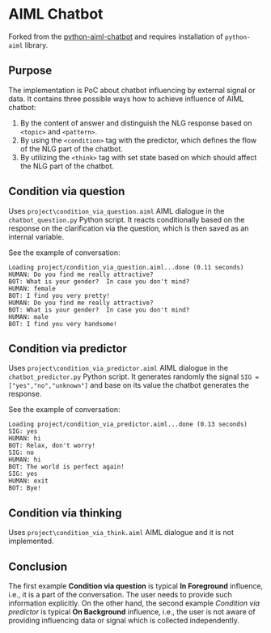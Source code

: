 # AIML Chatbot
Forked from the [python-aiml-chatbot](https://github.com/datenhahn/python-aiml-chatbot) and 
requires installation of ``python-aiml`` library.

## Purpose
The implementation is PoC about chatbot influencing by external signal or data.
It contains three possible ways how to achieve influence of AIML chatbot:
1. By the content of answer and distinguish the NLG response based on  ``<topic>`` and ``<pattern>``.
1. By using the ``<condition>`` tag with the predictor, which defines the flow of the NLG part of the chatbot.
1. By utilizing the ``<think>`` tag with set state based on which should affect the NLG part of the chatbot.

## Condition via question
Uses ``project\condition_via_question.aiml`` AIML dialogue in the ``chatbot_question.py`` Python script.
It reacts conditionally based on the response on the clarification via the question, which is then saved as an internal variable.

See the example of conversation:
```
Loading project/condition_via_question.aiml...done (0.11 seconds)
HUMAN: Do you find me really attractive?
BOT: What is your gender?  In case you don't mind?
HUMAN: female
BOT: I find you very pretty!
HUMAN: Do you find me really attractive?
BOT: What is your gender?  In case you don't mind?
HUMAN: male
BOT: I find you very handsome!
```

## Condition via predictor
Uses ``project\condition_via_predictor.aiml`` AIML dialogue in the ``chatbot_predictor.py`` Python script.
It generates randomly the signal ``SIG = ["yes","no","unknown"]`` and base on its value the chatbot generates the response.

See the example of conversation:
```
Loading project/condition_via_predictor.aiml...done (0.13 seconds)
SIG: yes
HUMAN: hi
BOT: Relax, don't worry!
SIG: no
HUMAN: hi
BOT: The world is perfect again!
SIG: yes
HUMAN: exit
BOT: Bye!
```

## Condition via thinking
Uses ``project\condition_via_think.aiml`` AIML dialogue and it is not implemented.

## Conclusion
The first example **Condition via question** is typical __In Foreground__ influence, i.e., it is a part of the conversation. The user needs to provide such information explicitly.
On the other hand, the second example *Condition via predictor* is typical __On Background__ influence, i.e., the user is not aware of providing influencing data or signal which is collected independently.
